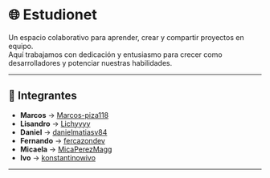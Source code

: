 # 🌐 Estudionet

Un espacio colaborativo para aprender, crear y compartir proyectos en equipo.  
Aquí trabajamos con dedicación y entusiasmo para crecer como desarrolladores y potenciar nuestras habilidades.

---

## 👥 Integrantes

- **Marcos** → [Marcos-piza118](https://github.com/Marcos-piza118)  
- **Lisandro** → [Lichyyyy](https://github.com/Lichyyyy)  
- **Daniel** → [danielmatiasv84](https://github.com/danielmatiasv84)  
- **Fernando** → [fercazondev](https://github.com/fercazondev)  
- **Micaela** → [MicaPerezMagg](https://github.com/MicaPerezMagg)  
- **Ivo** → [konstantinowivo](https://github.com/konstantinowivo)  

---